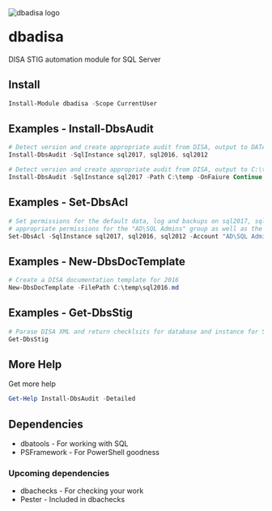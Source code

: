 <img align="left" src=https://user-images.githubusercontent.com/8278033/68301405-31e3c700-00a0-11ea-9039-0437203a2b0b.png alt="dbadisa logo">

# dbadisa
DISA STIG automation module for SQL Server

## Install

```powershell
Install-Module dbadisa -Scope CurrentUser
```

## Examples - Install-DbsAudit

```powershell
# Detect version and create appropriate audit from DISA, output to DATA\Stig\, shutdown on failulre
Install-DbsAudit -SqlInstance sql2017, sql2016, sql2012

# Detect version and create appropriate audit from DISA, output to C:\temp, continue on failulre
Install-DbsAudit -SqlInstance sql2017 -Path C:\temp -OnFaiure Continue
```

## Examples - Set-DbsAcl

```powershell
# Set permissions for the default data, log and backups on sql2017, sql2016, sql2012 by adding
# appropriate permissions for the "AD\SQL Admins" group as well as the SQL Server service accounts.
Set-DbsAcl -SqlInstance sql2017, sql2016, sql2012 -Account "AD\SQL Admins"
```

## Examples - New-DbsDocTemplate

```powershell
# Create a DISA documentation template for 2016
New-DbsDocTemplate -FilePath C:\temp\sql2016.md
```

## Examples - Get-DbsStig

```powershell
# Parase DISA XML and return checklsits for database and instance for SQL Server 2014 and 2016
Get-DbsStig
```

## More Help

Get more help

```powershell
Get-Help Install-DbsAudit -Detailed
```
## Dependencies

- dbatools - For working with SQL
- PSFramework - For PowerShell goodness

### Upcoming dependencies
- dbachecks - For checking your work
- Pester - Included in dbachecks